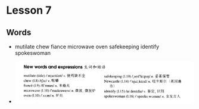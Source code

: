 # Lesson 7

## Words

- mutilate chew fiance microwave oven safekeeping identify spokeswoman

- ![Words](../../../Images/Part3/01/words-07.png)
